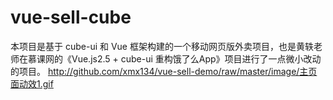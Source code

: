 # vue-sell-cube
本项目是基于 cube-ui 和 Vue 框架构建的一个移动网页版外卖项目，也是黄轶老师在慕课网的《Vue.js2.5 + cube-ui 重构饿了么App》项目进行了一点微小改动的项目。
http://github.com/xmx134/vue-sell-demo/raw/master/image/主页面动效1.gif
